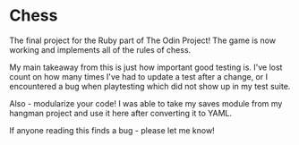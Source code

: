 # Chess

The final project for the Ruby part of The Odin Project! The game is now working and implements all of the rules of chess.

My main takeaway from this is just how important good testing is. I've lost count on how many times I've had to update a test after a change, or I encountered a bug when playtesting which did not show up in my test suite.

Also - modularize your code! I was able to take my saves module from my hangman project and use it here after converting it to YAML.

If anyone reading this finds a bug - please let me know!
